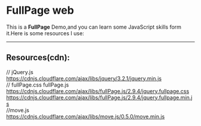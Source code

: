 FullPage web
===================

This is a **FullPage** Demo,and you can learn some JavaScript skills form it.Here is some resources I use:

----------


Resources(cdn):
-------------

// jQuery.js <br/>
https://cdnjs.cloudflare.com/ajax/libs/jquery/3.2.1/jquery.min.js<br/>
// fullPage.css fullPage.js<br/>
https://cdnjs.cloudflare.com/ajax/libs/fullPage.js/2.9.4/jquery.fullpage.css<br/>
https://cdnjs.cloudflare.com/ajax/libs/fullPage.js/2.9.4/jquery.fullpage.min.js<br/>
//move.js<br/>
https://cdnjs.cloudflare.com/ajax/libs/move.js/0.5.0/move.min.js<br/>
